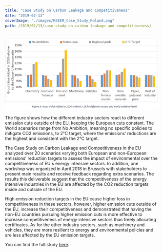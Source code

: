 ```yaml
---
title: "Case Study on Carbon Leakage and Competitiveness"
date: "2019-02-13"
coverImage: "./images/REEEM_Case_Study_Roland.png"
path: /2019/02/13/case-study-on-carbon-leakage-and-competitiveness/
---
```


![](./images/REEEM_Case_Study_Roland.png)

The figure shows how the different industry sectors react to different emission cuts outside of the EU, keeping the European cuts constant. The World scenarios range from No Ambition, meaning no specific policies to mitigate CO2 emissions, to 2°C target, where the emissions’ reductions are the highest and consistent with the 2°C target.

The Case Study on Carbon Leakage and Competitiveness in the EU analyzed over 20 scenarios varying both European and non-European emissions’ reduction targets to assess the impact of environmental over the competitiveness of EU´s energy intensive sectors. In addition, one workshop was organized in April 2018 in Brussels with stakeholders to present main results and receive feedback regarding extra scenarios. The results this deliverable suggest that the competitiveness of the energy intensive industries in the EU are affected by the CO2 reduction targets inside and outside of the EU.

High emission reduction targets in the EU cause higher loss in competitiveness in these sectors, however, higher emission cuts outside of the EU, increase their competitiveness and demonstrated that having the non-EU countries pursuing higher emission cuts is more effective to increase competitiveness of energy intensive sectors than freely allocating certificates. As for the other industry sectors, such as machinery and vehicles, they are more resilient to energy and environmental policies and are less affected by the EU emission targets.

You can find the full study [here](../uploads/2018/12/3.2-Case-Study-on-Carbon-Leakage-and-Competitiveness.pdf).
